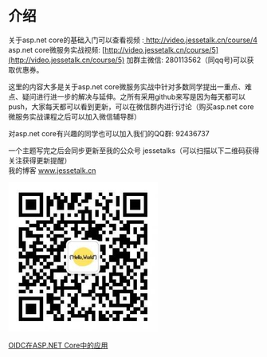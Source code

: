 # 介绍

关于asp.net core的基础入门可以查看视频 :[ http://video.jessetalk.cn/course/4 ](http://video.jessetalk.cn/course/4)  
asp.net core微服务实战视频: [http://video.jessetalk.cn/course/5](http://video.jessetalk.cn/course/5)  加群主微信: 280113562（同qq号\)可以获取优惠券。

这里的内容大多是关于asp.net core微服务实战中针对多数同学提出一重点、难点、疑问进行进一步的解决与延伸。之所有采用github来写是因为每天都可以push，大家每天都可以看到更新，可以在微信群内进行讨论（购买asp.net core微服务实战课程之后可以加入微信辅导群）

对asp.net core有兴趣的同学也可以加入我们的QQ群:  92436737

一个主题写完之后会同步更新至我的公众号 jessetalks（可以扫描以下二维码获得关注获得更新提醒）  
我的博客 [www.jessetalk.cn ](http://www.jessetalk.cn)

![](/assets/jessetalks_qrcode)

[OIDC在ASP.NET Core中的应用](/chapter1.md)


